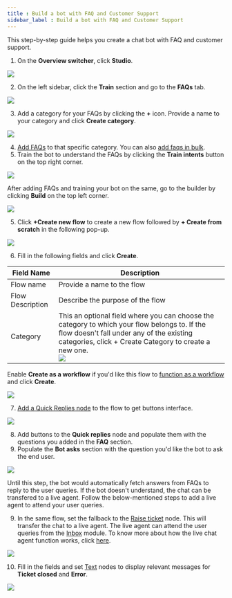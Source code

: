 ```yaml
---
title : Build a bot with FAQ and Customer Support
sidebar_label : Build a bot with FAQ and Customer Support
---
```


This step-by-step guide helps you create a chat bot with FAQ and customer support.

1. On the **Overview switcher**, click **Studio**.

![](https://i.imgur.com/tCFgOdr.png)

2. On the left sidebar, click the **Train** section and go to the **FAQs** tab.

![](https://i.imgur.com/PNwWUBi.png)

3. Add a category for your FAQs by clicking the **+** icon. Provide a name to your category and click **Create category**.

![](https://i.imgur.com/cp3AcrV.png)

4. [Add FAQs](https://docs.yellow.ai/docs/platform_concepts/studio/train/add-faqs#-1-add-faqs) to that specific category. You can also [add faqs in bulk](https://docs.yellow.ai/docs/platform_concepts/studio/train/add-faqs#-2-add-faqs-in-bulk).
8. Train the bot to understand the FAQs by clicking the **Train intents** button on the top right corner.

![](https://i.imgur.com/HlUbhk2.png)


After adding FAQs and training your bot on the same, go to the builder by clicking **Build** on the top left corner.

![](https://i.imgur.com/aZRSHfd.png)


5. Click **+Create new flow** to create a new flow followed by **+ Create from scratch** in the following pop-up.

![](https://i.imgur.com/QtL334V.png)


6. Fill in the following fields and click **Create**.



| Field Name | Description | 
| -------- | -------- | 
| Flow name | Provide a name to the flow | 
|Flow Description| Describe the purpose of the flow|
|Category| This an optional field where you can choose the category to which your flow belongs to. If the flow doesn't fall under any of the existing categories, click + Create Category to create a new one. <br/>![](https://i.imgur.com/Hp6GIsJ.png)|

Enable **Create as a workflow** if you'd like this flow to [function as a workflow](https://docs.yellow.ai/docs/platform_concepts/studio/build/Flows/journeys#-21-workflow---a-variant-of-flow) and click **Create**.


![](https://i.imgur.com/sJ3PTHt.png)


7. [Add a Quick Replies node](https://docs.yellow.ai/docs/platform_concepts/studio/build/nodes/message-nodes#6-quick-replies) to the flow to get buttons interface.

![](https://i.imgur.com/PpFPS7n.png)

8. Add buttons to the **Quick replies** node and populate them with the questions you added in the **FAQ** section.
15. Populate the **Bot asks** section with the question you'd like the bot to ask the end user.

![](https://i.imgur.com/qh69S16.png)


Until this step, the bot would automatically fetch answers from FAQs to reply to the user queries. If the bot doesn't understand, the chat can be transfered to a live agent. Follow the below-mentioned steps to add a live agent to attend your user queries.

9. In the same flow, set the fallback to the [Raise ticket](https://docs.yellow.ai/docs/platform_concepts/studio/build/nodes/action-nodes#17-raise-ticket) node.  This will transfer the chat to a live agent. The live agent can attend the user queries from the [Inbox](https://docs.yellow.ai/docs/platform_concepts/inbox) module. To know more about how the live chat agent function works, click [here](https://docs.yellow.ai/docs/platform_concepts/inbox/inbox_setup/inboxdemo).

![](https://i.imgur.com/stH4NCN.png)


10. Fill in the fields and set [Text](https://docs.yellow.ai/docs/platform_concepts/studio/build/nodes/message-nodes#1-text) nodes to display relevant messages for **Ticket closed** and **Error**.

![](https://i.imgur.com/OWo4sdS.png)








